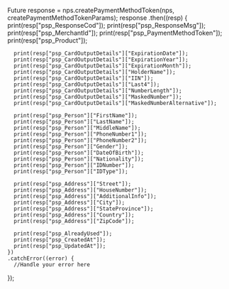Future response = nps.createPaymentMethodToken(nps, createPaymentMethodTokenParams);
  response
    .then((resp) {
      print(resp["psp_ResponseCod"]);
      print(resp["psp_ResponseMsg"]);
      print(resp["psp_MerchantId"]);
      print(resp["psp_PaymentMethodToken"]);
      print(resp["psp_Product"]);

      print(resp["psp_CardOutputDetails"]["ExpirationDate"]);
      print(resp["psp_CardOutputDetails"]["ExpirationYear"]);
      print(resp["psp_CardOutputDetails"]["ExpirationMonth"]);
      print(resp["psp_CardOutputDetails"]["HolderName"]);
      print(resp["psp_CardOutputDetails"]["IIN"]);
      print(resp["psp_CardOutputDetails"]["Last4"]);
      print(resp["psp_CardOutputDetails"]["NumberLength"]);
      print(resp["psp_CardOutputDetails"]["MaskedNumber"]);
      print(resp["psp_CardOutputDetails"]["MaskedNumberAlternative"]);      
      
      print(resp["psp_Person"]["FirstName"]);
      print(resp["psp_Person"]["LastName"]);
      print(resp["psp_Person"]["MiddleName"]);
      print(resp["psp_Person"]["PhoneNumber1"]);
      print(resp["psp_Person"]["PhoneNumber2"]);
      print(resp["psp_Person"]["Gender"]);
      print(resp["psp_Person"]["DateOfBirth"]);
      print(resp["psp_Person"]["Nationality"]);
      print(resp["psp_Person"]["IDNumber"]);
      print(resp["psp_Person"]["IDType"]);
      
      print(resp["psp_Address"]["Street"]);
      print(resp["psp_Address"]["HouseNumber"]);
      print(resp["psp_Address"]["AdditionalInfo"]);
      print(resp["psp_Address"]["City"]);
      print(resp["psp_Address"]["StateProvince"]);
      print(resp["psp_Address"]["Country"]);
      print(resp["psp_Address"]["ZipCode"]);

      print(resp["psp_AlreadyUsed"]);
      print(resp["psp_CreatedAt"]);
      print(resp["psp_UpdatedAt"]);
    })
    .catchError((error) {
      //Handle your error here
});